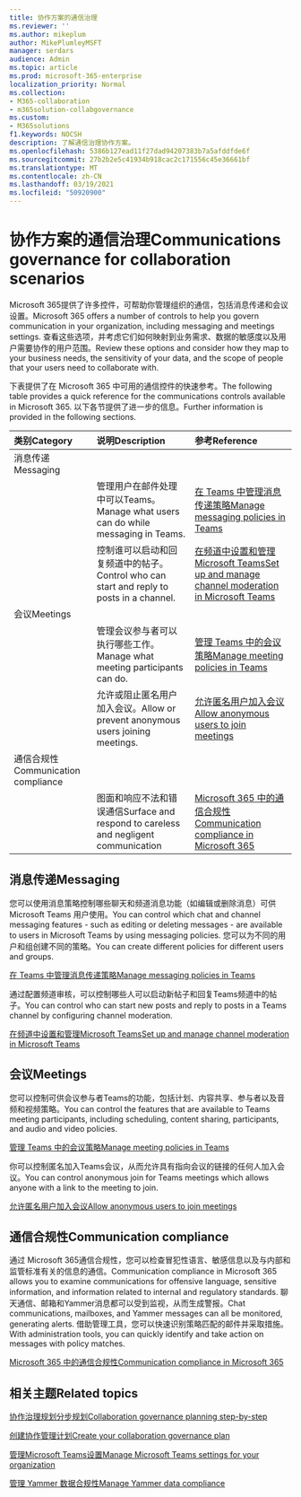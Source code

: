 ```yaml
---
title: 协作方案的通信治理
ms.reviewer: ''
ms.author: mikeplum
author: MikePlumleyMSFT
manager: serdars
audience: Admin
ms.topic: article
ms.prod: microsoft-365-enterprise
localization_priority: Normal
ms.collection:
- M365-collaboration
- m365solution-collabgovernance
ms.custom:
- M365solutions
f1.keywords: NOCSH
description: 了解通信治理协作方案。
ms.openlocfilehash: 5386b127ead11f27dad94207383b7a5afddfde6f
ms.sourcegitcommit: 27b2b2e5c41934b918cac2c171556c45e36661bf
ms.translationtype: MT
ms.contentlocale: zh-CN
ms.lasthandoff: 03/19/2021
ms.locfileid: "50920900"
---
```

# <a name="communications-governance-for-collaboration-scenarios"></a><span data-ttu-id="46729-103">协作方案的通信治理</span><span class="sxs-lookup"><span data-stu-id="46729-103">Communications governance for collaboration scenarios</span></span>

<span data-ttu-id="46729-104">Microsoft 365提供了许多控件，可帮助你管理组织的通信，包括消息传递和会议设置。</span><span class="sxs-lookup"><span data-stu-id="46729-104">Microsoft 365 offers a number of controls to help you govern communication in your organization, including messaging and meetings settings.</span></span> <span data-ttu-id="46729-105">查看这些选项，并考虑它们如何映射到业务需求、数据的敏感度以及用户需要协作的用户范围。</span><span class="sxs-lookup"><span data-stu-id="46729-105">Review these options and consider how they map to your business needs, the sensitivity of your data, and the scope of people that your users need to collaborate with.</span></span>

<span data-ttu-id="46729-106">下表提供了在 Microsoft 365 中可用的通信控件的快速参考。</span><span class="sxs-lookup"><span data-stu-id="46729-106">The following table provides a quick reference for the communications controls available in Microsoft 365.</span></span> <span data-ttu-id="46729-107">以下各节提供了进一步的信息。</span><span class="sxs-lookup"><span data-stu-id="46729-107">Further information is provided in the following sections.</span></span>

|<span data-ttu-id="46729-108">类别</span><span class="sxs-lookup"><span data-stu-id="46729-108">Category</span></span>|<span data-ttu-id="46729-109">说明</span><span class="sxs-lookup"><span data-stu-id="46729-109">Description</span></span>|<span data-ttu-id="46729-110">参考</span><span class="sxs-lookup"><span data-stu-id="46729-110">Reference</span></span>|
|:-------|:----------|:--------|
|<span data-ttu-id="46729-111">消息传递</span><span class="sxs-lookup"><span data-stu-id="46729-111">Messaging</span></span>|||
||<span data-ttu-id="46729-112">管理用户在邮件处理中可以Teams。</span><span class="sxs-lookup"><span data-stu-id="46729-112">Manage what users can do while messaging in Teams.</span></span>|[<span data-ttu-id="46729-113">在 Teams 中管理消息传递策略</span><span class="sxs-lookup"><span data-stu-id="46729-113">Manage messaging policies in Teams</span></span>](/microsoftteams/messaging-policies-in-teams)|
||<span data-ttu-id="46729-114">控制谁可以启动和回复频道中的帖子。</span><span class="sxs-lookup"><span data-stu-id="46729-114">Control who can start and reply to posts in a channel.</span></span>|[<span data-ttu-id="46729-115">在频道中设置和管理Microsoft Teams</span><span class="sxs-lookup"><span data-stu-id="46729-115">Set up and manage channel moderation in Microsoft Teams</span></span>](/microsoftteams/manage-channel-moderation-in-teams)|
|<span data-ttu-id="46729-116">会议</span><span class="sxs-lookup"><span data-stu-id="46729-116">Meetings</span></span>|||
||<span data-ttu-id="46729-117">管理会议参与者可以执行哪些工作。</span><span class="sxs-lookup"><span data-stu-id="46729-117">Manage what meeting participants can do.</span></span>|[<span data-ttu-id="46729-118">管理 Teams 中的会议策略</span><span class="sxs-lookup"><span data-stu-id="46729-118">Manage meeting policies in Teams</span></span>](/microsoftteams/meeting-policies-in-teams)|
||<span data-ttu-id="46729-119">允许或阻止匿名用户加入会议。</span><span class="sxs-lookup"><span data-stu-id="46729-119">Allow or prevent anonymous users joining meetings.</span></span>|[<span data-ttu-id="46729-120">允许匿名用户加入会议</span><span class="sxs-lookup"><span data-stu-id="46729-120">Allow anonymous users to join meetings</span></span>](/microsoftteams/meeting-settings-in-teams#allow-anonymous-users-to-join-meetings)|
|<span data-ttu-id="46729-121">通信合规性</span><span class="sxs-lookup"><span data-stu-id="46729-121">Communication compliance</span></span>|||
||<span data-ttu-id="46729-122">图面和响应不法和错误通信</span><span class="sxs-lookup"><span data-stu-id="46729-122">Surface and respond to careless and negligent communication</span></span>|[<span data-ttu-id="46729-123">Microsoft 365 中的通信合规性</span><span class="sxs-lookup"><span data-stu-id="46729-123">Communication compliance in Microsoft 365</span></span>](../compliance/communication-compliance.md)|

## <a name="messaging"></a><span data-ttu-id="46729-124">消息传递</span><span class="sxs-lookup"><span data-stu-id="46729-124">Messaging</span></span>

<span data-ttu-id="46729-125">您可以使用消息策略控制哪些聊天和频道消息功能（如编辑或删除消息）可供 Microsoft Teams 用户使用。</span><span class="sxs-lookup"><span data-stu-id="46729-125">You can control which chat and channel messaging features - such as editing or deleting messages - are available to users in Microsoft Teams by using messaging policies.</span></span> <span data-ttu-id="46729-126">您可以为不同的用户和组创建不同的策略。</span><span class="sxs-lookup"><span data-stu-id="46729-126">You can create different policies for different users and groups.</span></span>

[<span data-ttu-id="46729-127">在 Teams 中管理消息传递策略</span><span class="sxs-lookup"><span data-stu-id="46729-127">Manage messaging policies in Teams</span></span>](/microsoftteams/messaging-policies-in-teams)

<span data-ttu-id="46729-128">通过配置频道审核，可以控制哪些人可以启动新帖子和回复Teams频道中的帖子。</span><span class="sxs-lookup"><span data-stu-id="46729-128">You can control who can start new posts and reply to posts in a Teams channel by configuring channel moderation.</span></span>

[<span data-ttu-id="46729-129">在频道中设置和管理Microsoft Teams</span><span class="sxs-lookup"><span data-stu-id="46729-129">Set up and manage channel moderation in Microsoft Teams</span></span>](/microsoftteams/manage-channel-moderation-in-teams)

## <a name="meetings"></a><span data-ttu-id="46729-130">会议</span><span class="sxs-lookup"><span data-stu-id="46729-130">Meetings</span></span>

<span data-ttu-id="46729-131">您可以控制可供会议参与者Teams的功能，包括计划、内容共享、参与者以及音频和视频策略。</span><span class="sxs-lookup"><span data-stu-id="46729-131">You can control the features that are available to Teams meeting participants, including scheduling, content sharing, participants, and audio and video policies.</span></span>

[<span data-ttu-id="46729-132">管理 Teams 中的会议策略</span><span class="sxs-lookup"><span data-stu-id="46729-132">Manage meeting policies in Teams</span></span>](/microsoftteams/meeting-policies-in-teams)

<span data-ttu-id="46729-133">你可以控制匿名加入Teams会议，从而允许具有指向会议的链接的任何人加入会议。</span><span class="sxs-lookup"><span data-stu-id="46729-133">You can control anonymous join for Teams meetings which allows anyone with a link to the meeting to join.</span></span>

[<span data-ttu-id="46729-134">允许匿名用户加入会议</span><span class="sxs-lookup"><span data-stu-id="46729-134">Allow anonymous users to join meetings</span></span>](/microsoftteams/meeting-settings-in-teams#allow-anonymous-users-to-join-meetings)


## <a name="communication-compliance"></a><span data-ttu-id="46729-135">通信合规性</span><span class="sxs-lookup"><span data-stu-id="46729-135">Communication compliance</span></span>

<span data-ttu-id="46729-136">通过 Microsoft 365通信合规性，您可以检查冒犯性语言、敏感信息以及与内部和监管标准有关的信息的通信。</span><span class="sxs-lookup"><span data-stu-id="46729-136">Communication compliance in Microsoft 365 allows you to examine communications for offensive language, sensitive information, and information related to internal and regulatory standards.</span></span> <span data-ttu-id="46729-137">聊天通信、邮箱和Yammer消息都可以受到监视，从而生成警报。</span><span class="sxs-lookup"><span data-stu-id="46729-137">Chat communications, mailboxes, and Yammer messages can all be monitored, generating alerts.</span></span> <span data-ttu-id="46729-138">借助管理工具，您可以快速识别策略匹配的邮件并采取措施。</span><span class="sxs-lookup"><span data-stu-id="46729-138">With administration tools, you can quickly identify and take action on messages with policy matches.</span></span>

[<span data-ttu-id="46729-139">Microsoft 365 中的通信合规性</span><span class="sxs-lookup"><span data-stu-id="46729-139">Communication compliance in Microsoft 365</span></span>](../compliance/communication-compliance.md)

## <a name="related-topics"></a><span data-ttu-id="46729-140">相关主题</span><span class="sxs-lookup"><span data-stu-id="46729-140">Related topics</span></span>

[<span data-ttu-id="46729-141">协作治理规划分步规划</span><span class="sxs-lookup"><span data-stu-id="46729-141">Collaboration governance planning step-by-step</span></span>](collaboration-governance-overview.md#collaboration-governance-planning-step-by-step)

[<span data-ttu-id="46729-142">创建协作管理计划</span><span class="sxs-lookup"><span data-stu-id="46729-142">Create your collaboration governance plan</span></span>](collaboration-governance-first.md)

[<span data-ttu-id="46729-143">管理Microsoft Teams设置</span><span class="sxs-lookup"><span data-stu-id="46729-143">Manage Microsoft Teams settings for your organization</span></span>](/microsoftteams/enable-features-office-365)

[<span data-ttu-id="46729-144">管理 Yammer 数据合规性</span><span class="sxs-lookup"><span data-stu-id="46729-144">Manage Yammer data compliance</span></span>](/yammer/manage-security-and-compliance/manage-data-compliance)